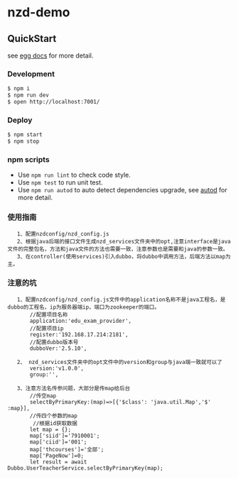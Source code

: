 # nzd-demo



## QuickStart

<!-- add docs here for user -->

see [egg docs][egg] for more detail.

### Development

```bash
$ npm i
$ npm run dev
$ open http://localhost:7001/
```

### Deploy

```bash
$ npm start
$ npm stop
```

### npm scripts

- Use `npm run lint` to check code style.
- Use `npm test` to run unit test.
- Use `npm run autod` to auto detect dependencies upgrade, see [autod](https://www.npmjs.com/package/autod) for more detail.


[egg]: https://eggjs.org



### 使用指南

```
   1、配置nzdconfig/nzd_config.js
   2、根据java后端的接口文件生成nzd_services文件夹中的opt,注意interface是java文件的完整包名，方法和java文件的方法也需要一致，注意参数也是需要和java的参数一致。
   3、在controller(使用services)引入dubbo，将dubbo中调用方法，后端方法以map为主。
```

### 注意的坑

```
   1、配置nzdconfig/nzd_config.js文件中的application名称不是java工程名，是dubbo的工程名，ip为服务器端ip，端口为zookeeper的端口。
       //配置项目名称
       application:'edu_exam_provider',
       //配置项目ip
       register:'192.168.17.214:2181',
       //配置dubbo版本号
       dubboVer:'2.5.10',
       
   2、 nzd_services文件夹中的opt文件中的version和group与java端一致就可以了
       version:'v1.0.0',
       group:'',
       
   3、注意方法名传参问题，大部分是传map给后台
       //传空map
       selectByPrimaryKey:(map)=>[{'$class': 'java.util.Map','$' :map}],
       //传四个参数的map
        //根据id获取数据
       let map = {};
       map['siid']='7910001';
       map['ciid']='001';
       map['thcourses']='全部';
       map['PageNow']=0;
       let result = await Dubbo.UserTeacherService.selectByPrimaryKey(map);
```

